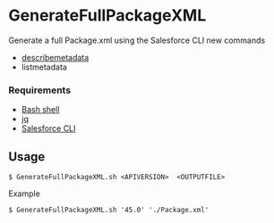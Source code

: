 # GenerateFullPackageXML

Generate a full Package.xml using the Salesforce CLI new commands 

* [describemetadata](https://developer.salesforce.com/docs/atlas.en-us.sfdx_cli_reference.meta/sfdx_cli_reference/cli_reference_force_mdapi.htm)
* listmetadata



### Requirements 

* [Bash shell](https://fr.wikipedia.org/wiki/Bourne-Again_shell)
* [jq](https://stedolan.github.io/jq/)
* [Salesforce CLI](https://developer.salesforce.com/tools/sfdxcli) 


## Usage 

    $ GenerateFullPackageXML.sh <APIVERSION>  <OUTPUTFILE>
  
  
 Example 
 
    $ GenerateFullPackageXML.sh '45.0' './Package.xml'
